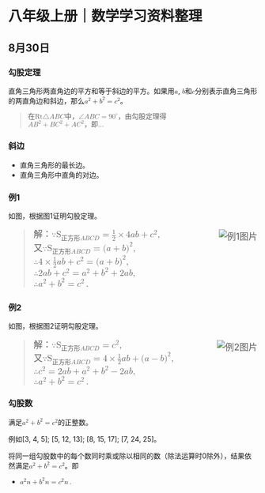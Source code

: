 <meta charset="utf-8" />
<meta name="viewport" content="width=device-width, initial-scale=1" />
<link href="https://cdn.jsdelivr.net/npm/bootstrap@5.1.2/dist/css/bootstrap.min.css" rel="stylesheet" />
<script src="https://cdn.jsdelivr.net/npm/bootstrap@5.1.2/dist/js/bootstrap.bundle.min.js"></script>
<nav class="navbar bg-white navbar-light sticky-top">
	<div class="container-fluid">
		<script src="/header.js" type="text/javascript"></script>
	</div>
</nav>
<link rel="stylesheet" type="text/css" href="style.css" />

# 八年级上册｜数学学习资料整理

## 8月30日

### 勾股定理

直角三角形两直角边的平方和等于斜边的平方。如果用<math xmlns="http://www.w3.org/1998/Math/MathML"><mi>a</mi></math>, <math xmlns="http://www.w3.org/1998/Math/MathML"><mi>b</mi></math>和<math xmlns="http://www.w3.org/1998/Math/MathML"><mi>c</mi></math>分别表示直角三角形的两直角边和斜边，那么<math xmlns="http://www.w3.org/1998/Math/MathML"><msup><mi>a</mi><mrow><mn>2</mn></mrow></msup><mo>+</mo><msup><mi>b</mi><mrow><mn>2</mn></mrow></msup><mo>=</mo><msup><mi>c</mi><mrow><mn>2</mn></mrow></msup></math>。

<blockquote style="font-size=130%">
  <math xmlns="http://www.w3.org/1998/Math/MathML"><mtext>在Rt</mtext><mi mathvariant="normal">△</mi><mi>A</mi><mi>B</mi><mi>C</mi><mtext>中，</mtext><mi mathvariant="normal">∠</mi><mi>A</mi><mi>B</mi><mi>C</mi><mo>=</mo><msup><mn>90</mn><mrow><mo>∘</mo></mrow></msup><mtext>，由勾股定理得</mtext></math>
  <br />
  <math xmlns="http://www.w3.org/1998/Math/MathML"><mi>A</mi><msup><mi>B</mi><mn>2</mn></msup><mo>+</mo><mi>B</mi><msup><mi>C</mi><mn>2</mn></msup><mo>+</mo><mi>A</mi><msup><mi>C</mi><mn>2</mn></msup><mtext>，即…</mtext></math>
</blockquote>


### 斜边

- 直角三角形的最长边。
- 直角三角形中直角的对边。

### 例1

如图，根据图1证明勾股定理。

<blockquote style="font-size:130%">
  <img src="https://s1.ax1x.com/2022/09/02/vIHVsO.png" alt="例1图片" align="right" style="max-width:40%" />
  <math xmlns="http://www.w3.org/1998/Math/MathML"><mtext>解：</mtext><mo>∵</mo><msub><mtext>S</mtext><mrow><mtext>正方形</mtext><mi>A</mi><mi>B</mi><mi>C</mi><mi>D</mi></mrow></msub><mo>=</mo><mfrac><mn>1</mn><mn>2</mn></mfrac><mo>×</mo><mn>4</mn><mi>a</mi><mi>b</mi><mo>+</mo><msup><mi>c</mi><mn>2</mn></msup><mo>,</mo></math>
  <br />
  <math xmlns="http://www.w3.org/1998/Math/MathML"><mtext>又</mtext><mo>∵</mo><msub><mtext>S</mtext><mrow><mtext>正方形</mtext><mi>A</mi><mi>B</mi><mi>C</mi><mi>D</mi></mrow></msub><mo>=</mo><mo stretchy="false">(</mo><mi>a</mi><mo>+</mo><mi>b</mi><msup><mo stretchy="false">)</mo><mn>2</mn></msup><mo>,</mo></math>
  <br />
  <math xmlns="http://www.w3.org/1998/Math/MathML"><mo>∴</mo><mn>4</mn><mo>×</mo><mfrac><mn>1</mn><mn>2</mn></mfrac><mi>a</mi><mi>b</mi><mo>+</mo><msup><mi>c</mi><mn>2</mn></msup><mo>=</mo><mo stretchy="false">(</mo><mi>a</mi><mo>+</mo><mi>b</mi><msup><mo stretchy="false">)</mo><mn>2</mn></msup><mo>,</mo></math>
  <br />
  <math xmlns="http://www.w3.org/1998/Math/MathML"><mo>∴</mo><mn>2</mn><mi>a</mi><mi>b</mi><mo>+</mo><msup><mi>c</mi><mn>2</mn></msup><mo>=</mo><msup><mi>a</mi><mn>2</mn></msup><mo>+</mo><msup><mi>b</mi><mn>2</mn></msup><mo>+</mo><mn>2</mn><mi>a</mi><mi>b</mi><mo>,</mo></math>
  <br />
  <math xmlns="http://www.w3.org/1998/Math/MathML"><mo>∴</mo><msup><mi>a</mi><mn>2</mn></msup><mo>+</mo><msup><mi>b</mi><mn>2</mn></msup><mo>=</mo><msup><mi>c</mi><mn>2</mn></msup><mo>.</mo></math>
</blockquote>
<p style="clear:both"></p>

### 例2

如图，根据图2证明勾股定理。

<blockquote style="font-size:130%">
  <img src="https://s1.ax1x.com/2022/09/02/vIHgw4.png" alt="例2图片" align="right" style="max-width:40%" />
  <math xmlns="http://www.w3.org/1998/Math/MathML" ><mtext>解：</mtext><mo>∵</mo><msub><mtext>S</mtext><mrow><mtext>正方形</mtext><mi>A</mi><mi>B</mi><mi>C</mi><mi>D</mi></mrow></msub><mo>=</mo><msup><mi>c</mi><mn>2</mn></msup><mo>,</mo></math>
  <br />
  <math xmlns="http://www.w3.org/1998/Math/MathML"><mtext>又</mtext><mo>∵</mo><msub><mtext>S</mtext><mrow><mtext>正方形</mtext><mi>A</mi><mi>B</mi><mi>C</mi><mi>D</mi></mrow></msub><mo>=</mo><mn>4</mn><mo>×</mo><mfrac><mn>1</mn><mn>2</mn></mfrac><mi>a</mi><mi>b</mi><mo>+</mo><mo stretchy="false">(</mo><mi>a</mi><mo>−</mo><mi>b</mi><msup><mo stretchy="false">)</mo><mn>2</mn></msup><mo>,</mo></math>
  <br />
  <math xmlns="http://www.w3.org/1998/Math/MathML"><mo>∴</mo><msup><mi>c</mi><mn>2</mn></msup><mo>=</mo><mn>2</mn><mi>a</mi><mi>b</mi><mo>+</mo><msup><mi>a</mi><mn>2</mn></msup><mo>+</mo><msup><mi>b</mi><mn>2</mn></msup><mo>−</mo><mn>2</mn><mi>a</mi><mi>b</mi><mo>,</mo></math>
  <br />
  <math xmlns="http://www.w3.org/1998/Math/MathML"><mo>∴</mo><msup><mi>a</mi><mn>2</mn></msup><mo>+</mo><msup><mi>b</mi><mn>2</mn></msup><mo>=</mo><msup><mi>c</mi><mn>2</mn></msup><mo>.</mo></math>
</blockquote>

### 勾股数

满足<math xmlns="http://www.w3.org/1998/Math/MathML"><msup><mi>a</mi><mn>2</mn></msup><mo>+</mo><msup><mi>b</mi><mn>2</mn></msup><mo>=</mo><msup><mi>c</mi><mn>2</mn></msup></math>的正整数。

例如\[3, 4, 5\]; \[5, 12, 13\]; \[8, 15, 17\]; \[7, 24, 25\]。

将同一组勾股数中的每个数同时乘或除以相同的数（除法运算时0除外），结果依然满足<math xmlns="http://www.w3.org/1998/Math/MathML"><msup><mi>a</mi><mn>2</mn></msup><mo>+</mo><msup><mi>b</mi><mn>2</mn></msup><mo>=</mo><msup><mi>c</mi><mn>2</mn></msup></math>。即

- <math xmlns="http://www.w3.org/1998/Math/MathML"><msup><mi>a</mi><mn>2</mn></msup><mi>n</mi><mo>+</mo><msup><mi>b</mi><mn>2</mn></msup><mi>n</mi><mo>=</mo><msup><mi>c</mi><mn>2</mn></msup><mi>n</mi><mo>.</mo></math>